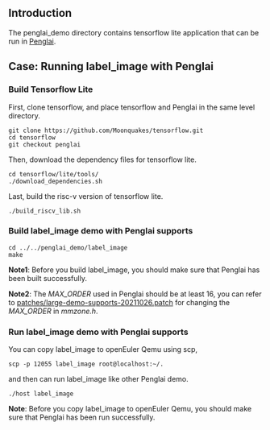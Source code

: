 ## Introduction

The penglai_demo directory contains tensorflow lite application that can be run in [Penglai](https://github.com/Penglai-Enclave/Penglai-Enclave-sPMP).

## Case: Running label_image with Penglai

### Build Tensorflow Lite

First, clone tensorflow, and place tensorflow and Penglai in the same level directory.

    git clone https://github.com/Moonquakes/tensorflow.git
    cd tensorflow
    git checkout penglai

Then, download the dependency files for tensorflow lite.

    cd tensorflow/lite/tools/
    ./download_dependencies.sh

Last, build the risc-v version of tensorflow lite.

    ./build_riscv_lib.sh

### Build label_image demo with Penglai supports

    cd ../../penglai_demo/label_image
    make

**Note1**: Before you build label_image, you should make sure that Penglai has been built successfully.

**Note2**: The *MAX_ORDER* used in Penglai should be at least 16, you can refer to [patches/large-demo-supports-20211026.patch](https://github.com/Penglai-Enclave/Penglai-Enclave-sPMP/blob/opensbi/patches/large-demo-supports-20211026.patch) for changing the *MAX_ORDER* in *mmzone.h*. 

### Run label_image demo with Penglai supports
You can copy label_image to openEuler Qemu using scp,

    scp -p 12055 label_image root@localhost:~/.

and then can run label_image like other Penglai demo.

    ./host label_image

**Note**: Before you copy label_image to openEuler Qemu, you should make sure that Penglai has been run successfully.
